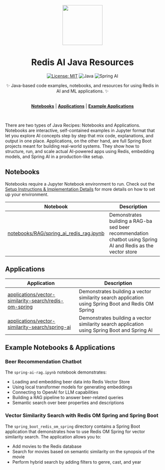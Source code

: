 <div align="center">
<div><img src="../assets/redis-logo.svg" style="width: 130px" alt=""> </div>
<h1>Redis AI Java Resources</h1>
<div align="center">

[![License: MIT](https://img.shields.io/badge/License-MIT-yellow.svg)](https://opensource.org/licenses/MIT)
![Java](https://img.shields.io/badge/Java-21-orange)
![Spring AI](https://img.shields.io/badge/Spring%20AI-1.0.0--M6-green)

</div>
<div>
    ✨ Java-based code examples, notebooks, and resources for using Redis in AI and ML applications. ✨
</div>

<div></div>
<br>

[**Notebooks**](#notebooks) | [**Applications**](#applications) | [**Example Applications**](#example-notebooks--applications)

</div>
<br>

There are two types of Java Recipes: Notebooks and Applications. Notebooks are interactive, self-contained examples in Jupyter format that let you explore AI concepts step by step that mix code, explanations, and output in one place. Applications, on the other hand, are full Spring Boot projects meant for building real-world systems. They show how to structure, run, and scale actual AI-powered apps using Redis, embedding models, and Spring AI in a production-like setup.

## Notebooks

Notebooks require a Jupyter Notebook environment to run. Check out the [Setup Instructions & Implementation Details](./notebooks/README.md) for more details on how to set up your environment.

| Notebook                                                                             | Description                                                                                                  |
|--------------------------------------------------------------------------------------|--------------------------------------------------------------------------------------------------------------|
| [notebooks/RAG/spring_ai_redis_rag.ipynb](./notebooks/RAG/spring_ai_redis_rag.ipynb) | Demonstrates building a RAG-ba sed beer recommendation chatbot using Spring AI and Redis as the vector store |

## Applications

| Application                                                                                                                                     | Description                                                                                        |
|-------------------------------------------------------------------------------------------------------------------------------------------------|----------------------------------------------------------------------------------------------------|
| [applications/vector-similarity-search/redis-om-spring](./applications/vector-similarity-search/redis-om-spring/spring_boot_redis_om_spring.md) | Demonstrates building a vector similarity search application using Spring Boot and Redis OM Spring |
| [applications/vector-similarity-search/spring-ai](./applications/vector-similarity-search/spring-ai/spring_boot_spring_ai.md)                   | Demonstrates building a vector similarity search application using Spring Boot and Spring AI       |


## Example Notebooks & Applications

### Beer Recommendation Chatbot

The `spring-ai-rag.ipynb` notebook demonstrates:

- Loading and embedding beer data into Redis Vector Store
- Using local transformer models for generating embeddings
- Connecting to OpenAI for LLM capabilities
- Building a RAG pipeline to answer beer-related queries
- Semantic search over beer properties and descriptions

### Vector Similarity Search with Redis OM Spring and Spring Boot

The `spring_boot_redis_om_spring` directory contains a Spring Boot application that demonstrates how to use Redis OM Spring for vector similarity search. The application allows you to:
- Add movies to the Redis database
- Search for movies based on semantic similarity on the synopsis of the movie
- Perform hybrid search by adding filters to genre, cast, and year 


